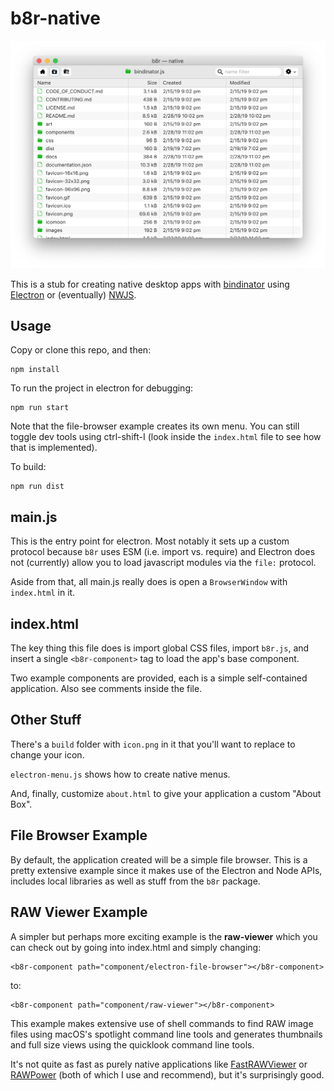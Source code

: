 # b8r-native

![b8r-native in action](images/b8r-native.png)

This is a stub for creating native desktop apps with [bindinator](https://bindinator.com)
using [Electron](https://electronjs.org) or (eventually) [NWJS](https://nwjs.io).

## Usage

Copy or clone this repo, and then:

```
npm install
```

To run the project in electron for debugging:

```
npm run start
```

Note that the file-browser example creates its own menu. You can still toggle dev tools
using ctrl-shift-I (look inside the `index.html` file to see how that is implemented).

To build:

```
npm run dist
```

## main.js

This is the entry point for electron. Most notably it sets up a custom protocol because
`b8r` uses ESM (i.e. import vs. require) and Electron does not (currently) allow you
to load javascript modules via the `file:` protocol.

Aside from that, all main.js really does is open a `BrowserWindow` with `index.html` in it.

## index.html

The key thing this file does is import global CSS files, import `b8r.js`, and insert a 
single `<b8r-component>` tag to load the app's base component.

Two example components are provided, each is a simple
self-contained application. Also see comments inside the file.

## Other Stuff

There's a `build` folder with `icon.png` in it that you'll want to replace to change your
icon.

`electron-menu.js` shows how to create native menus.

And, finally, customize `about.html` to give your application a custom "About Box".

## File Browser Example

By default, the application created will be a simple file browser. This is a pretty
extensive example since it makes use of the Electron and Node APIs, includes
local libraries as well as stuff from the `b8r` package.

## RAW Viewer Example

A simpler but perhaps more exciting example is the **raw-viewer** which you can 
check out by going into index.html and simply changing:

```
<b8r-component path="component/electron-file-browser"></b8r-component>
```

to:


```
<b8r-component path="component/raw-viewer"></b8r-component>
```

This example makes extensive use of shell commands to find RAW image files 
using macOS's spotlight command line tools and generates thumbnails and full size views 
using the quicklook command line tools. 

It's not quite as fast as purely native applications like 
[FastRAWViewer](https://www.fastrawviewer.com/) or [RAWPower](https://gentlemencoders.com/)
(both of which I use and recommend), but it's surprisingly good.